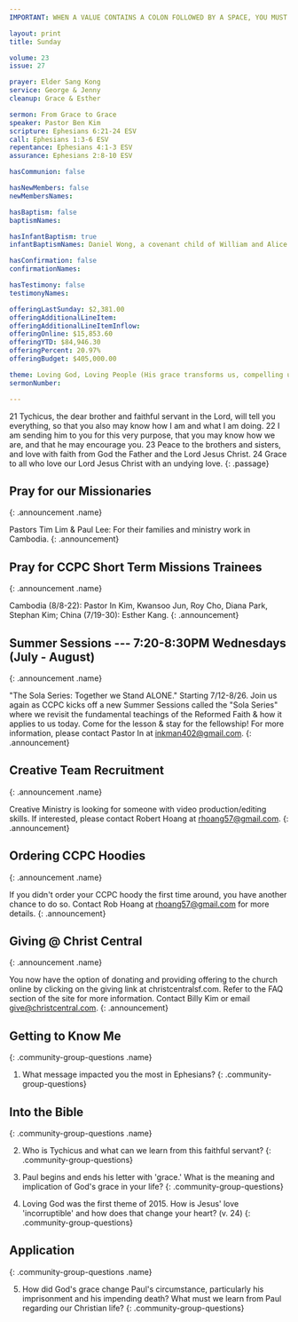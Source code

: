 ```yaml
---
IMPORTANT: WHEN A VALUE CONTAINS A COLON FOLLOWED BY A SPACE, YOU MUST USE &#58;

layout: print
title: Sunday

volume: 23
issue: 27

prayer: Elder Sang Kong
service: George & Jenny
cleanup: Grace & Esther

sermon: From Grace to Grace
speaker: Pastor Ben Kim
scripture: Ephesians 6:21-24 ESV
call: Ephesians 1:3-6 ESV
repentance: Ephesians 4:1-3 ESV
assurance: Ephesians 2:8-10 ESV

hasCommunion: false

hasNewMembers: false
newMembersNames:

hasBaptism: false
baptismNames: 

hasInfantBaptism: true
infantBaptismNames: Daniel Wong, a covenant child of William and Alice Wong

hasConfirmation: false
confirmationNames: 

hasTestimony: false
testimonyNames:

offeringLastSunday: $2,381.00
offeringAdditionalLineItem: 
offeringAdditionalLineItemInflow: 
offeringOnline: $15,853.60
offeringYTD: $84,946.30
offeringPercent: 20.97% 
offeringBudget: $405,000.00

theme: Loving God, Loving People (His grace transforms us, compelling us to love others)
sermonNumber: 

---
```


21 Tychicus, the dear brother and faithful servant in the Lord, will tell you everything, so that you also may know how I am and what I am doing. 22 I am sending him to you for this very purpose, that you may know how we are, and that he may encourage you. 23 Peace to the brothers and sisters, and love with faith from God the Father and the Lord Jesus Christ. 24 Grace to all who love our Lord Jesus Christ with an undying love.
{: .passage}



## Pray for our Missionaries
{: .announcement .name}

Pastors Tim Lim & Paul Lee: For their families and ministry work in Cambodia.
{: .announcement}

## Pray for CCPC Short Term Missions Trainees
{: .announcement .name}

Cambodia (8/8-22): Pastor In Kim, Kwansoo Jun, Roy Cho, Diana Park, Stephan Kim;
China (7/19-30): Esther Kang.
{: .announcement}

## Summer Sessions --- 7:20-8:30PM Wednesdays (July - August)
{: .announcement .name}

"The Sola Series: Together we Stand ALONE."  Starting 7/12-8/26. Join us again as CCPC kicks off a new Summer Sessions called the "Sola Series" where we revisit the fundamental teachings of the Reformed Faith & how it applies to us today. Come for the lesson & stay for the fellowship! For more information, please contact Pastor In at inkman402@gmail.com.
{: .announcement}

## Creative Team Recruitment
{: .announcement .name}

Creative Ministry is looking for someone with video production/editing skills. If interested, please contact Robert Hoang at rhoang57@gmail.com. 
{: .announcement}

## Ordering CCPC Hoodies
{: .announcement .name}

If you didn't order your CCPC hoody the first time around, you have another chance to do so. Contact Rob Hoang at rhoang57@gmail.com for more details.
{: .announcement}

## Giving @ Christ Central
{: .announcement .name}

You now have the option of donating and providing offering to the church online by clicking on the giving link at christcentralsf.com. Refer to the FAQ section of the site for more information. Contact Billy Kim or email give@christcentral.com. 
{: .announcement}


## Getting to Know Me
{: .community-group-questions .name}

1) What message impacted you the most in Ephesians?
{: .community-group-questions}

## Into the Bible
{: .community-group-questions .name}

2) Who is Tychicus and what can we learn from this faithful servant?
{: .community-group-questions}

3) Paul begins and ends his letter with 'grace.'  What is the meaning and implication of God's grace in your life?
{: .community-group-questions}

4) Loving God was the first theme of 2015.  How is Jesus' love 'incorruptible' and how does that change your heart? (v. 24)
{: .community-group-questions}

## Application
{: .community-group-questions .name}

5) How did God's grace change Paul's circumstance, particularly his imprisonment and his impending death?  What must we learn from Paul regarding our Christian life?
{: .community-group-questions}
 
